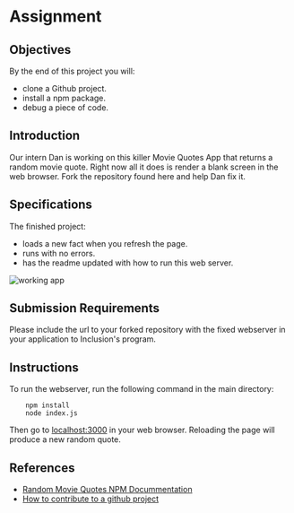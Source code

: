 # Assignment

## Objectives

By the end of this project you will:

- clone a Github project.
- install a npm package.
- debug a piece of code.

## Introduction

Our intern Dan is working on this killer Movie Quotes App that returns a random movie quote. Right now all it does is render a blank screen in the web browser. Fork the repository found here and help Dan fix it.  

## Specifications

The finished project:

- loads a new fact when you refresh the page.
- runs with no errors.
- has the readme updated with how to run this web server.

![working app](app.gif)

## Submission Requirements

Please include the url to your forked repository with the fixed webserver in your application to Inclusion's program.

## Instructions

To run the webserver, run the following command in the main directory:

        npm install
        node index.js 
    
Then go to [localhost:3000](localhost:3000) in your web browser. Reloading the page will produce a new random quote.

## References

- [Random Movie Quotes NPM Docummentation](https://www.npmjs.com/package/random-movie-quotes)
- [How to contribute to a github project](https://akrabat.com/the-beginners-guide-to-contributing-to-a-github-project/)
